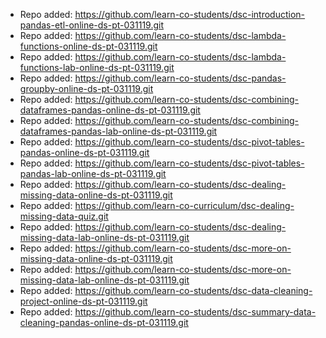 
- Repo added: https://github.com/learn-co-students/dsc-introduction-pandas-etl-online-ds-pt-031119.git
- Repo added: https://github.com/learn-co-students/dsc-lambda-functions-online-ds-pt-031119.git
- Repo added: https://github.com/learn-co-students/dsc-lambda-functions-lab-online-ds-pt-031119.git
- Repo added: https://github.com/learn-co-students/dsc-pandas-groupby-online-ds-pt-031119.git
- Repo added: https://github.com/learn-co-students/dsc-combining-dataframes-pandas-online-ds-pt-031119.git
- Repo added: https://github.com/learn-co-students/dsc-combining-dataframes-pandas-lab-online-ds-pt-031119.git
- Repo added: https://github.com/learn-co-students/dsc-pivot-tables-pandas-online-ds-pt-031119.git
- Repo added: https://github.com/learn-co-students/dsc-pivot-tables-pandas-lab-online-ds-pt-031119.git
- Repo added: https://github.com/learn-co-students/dsc-dealing-missing-data-online-ds-pt-031119.git
- Repo added: https://github.com/learn-co-curriculum/dsc-dealing-missing-data-quiz.git
- Repo added: https://github.com/learn-co-students/dsc-dealing-missing-data-lab-online-ds-pt-031119.git
- Repo added: https://github.com/learn-co-students/dsc-more-on-missing-data-online-ds-pt-031119.git
- Repo added: https://github.com/learn-co-students/dsc-more-on-missing-data-lab-online-ds-pt-031119.git
- Repo added: https://github.com/learn-co-students/dsc-data-cleaning-project-online-ds-pt-031119.git
- Repo added: https://github.com/learn-co-students/dsc-summary-data-cleaning-pandas-online-ds-pt-031119.git